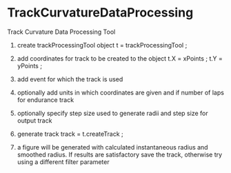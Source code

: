 # TrackCurvatureDataProcessing
Track Curvature Data Processing Tool


1) create trackProcessingTool object
t = trackProcessingTool ;

2) add coordinates for track to be created to the object
t.X = xPoints ;
t.Y = yPoints ;

3) add event for which the track is used

4) optionally add units in which coordinates are given and if number of laps for endurance track

5) optionally specify step size used to generate radii and step size for output track

6) generate track
track = t.createTrack ;

7) a figure will be generated with calculated instantaneous radius and smoothed radius. If results 
are satisfactory save the track, otherwise try using a different filter parameter
